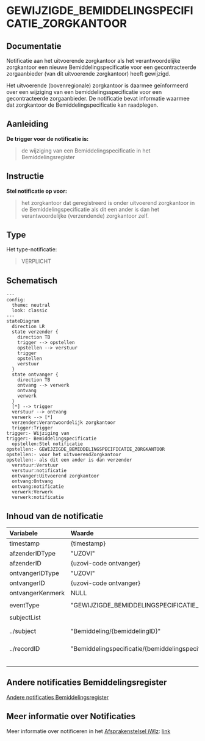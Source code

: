 # GEWIJZIGDE_BEMIDDELINGSPECIFICATIE_ZORGKANTOOR

## Documentatie

Notificatie aan het uitvoerende zorgkantoor als het verantwoordelijke zorgkantoor een nieuwe Bemiddelingspecificatie voor een gecontracteerde zorgaanbieder (van dit uitvoerende zorgkantoor) heeft gewijzigd.

Het uitvoerende (bovenregionale) zorgkantoor is daarmee geïnformeerd over een wijziging van een bemiddelingsspecificatie voor een gecontracteerde zorgaanbieder. De notificatie bevat informatie waarmee dat zorgkantoor de Bemiddelingspecificatie kan raadplegen.

## Aanleiding
**De trigger voor de notificatie is:** 

> de wijziging van een Bemiddelingspecificatie in het Bemiddelingsregister

## Instructie
**Stel notificatie op voor:** 
> het zorgkantoor dat geregistreerd is onder uitvoerend zorgkantoor in de Bemiddelingspecificatie als dit een ander is dan het verantwoordelijke (verzendende) zorgkantoor zelf.

## Type
Het type-notificatie: 
> VERPLICHT

## Schematisch

```mermaid
---
config:
  theme: neutral
  look: classic
---
stateDiagram
  direction LR
  state verzender {
    direction TB
    trigger --> opstellen
    opstellen --> verstuur
    trigger
    opstellen
    verstuur
  }
  state ontvanger {
    direction TB
    ontvang --> verwerk
    ontvang
    verwerk
  }
  [*] --> trigger
  verstuur --> ontvang
  verwerk --> [*]
  verzender:Verantwoordelijk zorgkantoor
  trigger:Trigger
trigger:- Wijziging van
trigger:- Bemiddelingspecificatie
  opstellen:Stel notificatie
opstellen:- GEWIJZIGDE_BEMIDDELINGSPECIFICATIE_ZORGKANTOOR
opstellen:- voor het uitvoerendZorgkantoor
opstellen:- als dit een ander is dan verzender
  verstuur:Verstuur 
  verstuur:notificatie
  ontvanger:Uitvoerend zorgkantoor
  ontvang:Ontvang 
  ontvang:notificatie
  verwerk:Verwerk 
  verwerk:notificatie

```


## Inhoud van de notificatie

| Variabele | Waarde | Voorbeeld | 
| :-- | :-- | :-- |
| timestamp | {timestamp} | ```"timestamp": "2024-07-02T00:00:00Z"``` | 
| afzenderIDType | "UZOVI" | ```"afzenderIDType": "UZOVI"``` |
| afzenderID | {uzovi-code ontvanger} | ```"afzenderID": "5050"``` |
| ontvangerIDType | "UZOVI" | ```"ontvangerIDType": "UZOVI"``` |
| ontvangerID | {uzovi-code ontvanger} | ```"ontvangerID": "5151"``` |
| ontvangerKenmerk | NULL | |
| eventType | "GEWIJZIGDE_BEMIDDELINGSPECIFICATIE_ZORGKANTOOR" | ```"eventType": "GEWIJZIGDE_BEMIDDELINGSPECIFICATIE_ZORGKANTOOR"``` |
| subjectList |  | ```"subjectList": [{```|
| ../subject | "Bemiddeling/{bemiddelingID}" | "subject": "Bemiddeling/ef88ce35-58fa-4e6d-ac7a-6e298dd211d6"|
| ../recordID | "Bemiddelingspecificatie/{bemiddelingspecificatieID}" | "recordID": "Bemiddelingspecificatie/ef88ce35-58fa-4e6d-ac7a-6e298dd211d6" |
| | | ```}]``` | 



## Andere notificaties Bemiddelingsregister
[Andere notificaties Bemiddelingsregister](README.md)

## Meer informatie over Notificaties

Meer informatie over notificeren in het [Afsprakenstelsel iWlz](https://wlz.atlassian.net/wiki/x/5AlgAQ?atlOrigin=eyJpIjoiNzMyN2E3MjM3YjQwNGQ4MmFkZDgwNWY0ZmE0MDIzMGEiLCJwIjoiYyJ9): [link](https://wlz.atlassian.net/wiki/x/5AlgAQ?atlOrigin=eyJpIjoiNzMyN2E3MjM3YjQwNGQ4MmFkZDgwNWY0ZmE0MDIzMGEiLCJwIjoiYyJ9)
